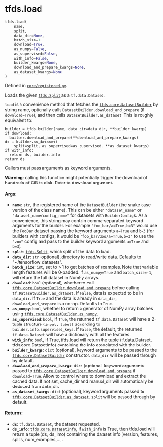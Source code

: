 <div itemscope itemtype="http://developers.google.com/ReferenceObject">
<meta itemprop="name" content="tfds.load" />
<meta itemprop="path" content="Stable" />
</div>

# tfds.load

``` python
tfds.load(
    name,
    split,
    data_dir=None,
    batch_size=1,
    download=True,
    as_numpy=False,
    as_supervised=False,
    with_info=False,
    builder_kwargs=None,
    download_and_prepare_kwargs=None,
    as_dataset_kwargs=None
)
```



Defined in [`core/registered.py`](https://github.com/tensorflow/datasets/tree/master/tensorflow_datasets/core/registered.py).

Loads the given <a href="../tfds/Split.md"><code>tfds.Split</code></a> as a `tf.data.Dataset`.

`load` is a convenience method that fetches the <a href="../tfds/core/DatasetBuilder.md"><code>tfds.core.DatasetBuilder</code></a> by
string name, optionally calls `DatasetBuilder.download_and_prepare`
(if `download=True`), and then calls `DatasetBuilder.as_dataset`.
This is roughly equivalent to:

```
builder = tfds.builder(name, data_dir=data_dir, **builder_kwargs)
if download:
  builder.download_and_prepare(**download_and_prepare_kwargs)
ds = builder.as_dataset(
    split=split, as_supervised=as_supervised, **as_dataset_kwargs)
if with_info:
  return ds, builder.info
return ds
```

Callers must pass arguments as keyword arguments.

**Warning**: calling this function might potentially trigger the download
of hundreds of GiB to disk. Refer to download argument.

#### Args:

* <b>`name`</b>: `str`, the registered name of the `DatasetBuilder` (the snake case
    version of the class name). This can be either `"dataset_name"` or
    `"dataset_name/config_name"` for datasets with `BuilderConfig`s.
    As a convenience, this string may contain comma-separated keyword
    arguments for the builder. For example `"foo_bar/a=True,b=3"` would use
    the `FooBar` dataset passing the keyword arguments `a=True` and `b=3`
    (for builders with configs, it would be `"foo_bar/zoo/a=True,b=3"` to
    use the `"zoo"` config and pass to the builder keyword arguments `a=True`
    and `b=3`).
* <b>`split`</b>: <a href="../tfds/Split.md"><code>tfds.Split</code></a>, which split of the data to load.
* <b>`data_dir`</b>: `str` (optional), directory to read/write data.
    Defaults to "~/tensorflow_datasets".
* <b>`batch_size`</b>: `int`, set to > 1 to get batches of examples. Note that
    variable length features will be 0-padded. If `as_numpy=True` and
    `batch_size=-1`, will return the full dataset in NumPy arrays.
* <b>`download`</b>: `bool` (optional), whether to call
    <a href="../tfds/core/DatasetBuilder.md#download_and_prepare"><code>tfds.core.DatasetBuilder.download_and_prepare</code></a>
    before calling `tf.DatasetBuilder.as_dataset`. If `False`, data is
    expected to be in `data_dir`. If `True` and the data is already in
    `data_dir`, `download_and_prepare` is a no-op.
    Defaults to `True`.
* <b>`as_numpy`</b>: `bool`, whether to return a generator of NumPy array batches
    using <a href="../tfds/core/DatasetBuilder.md#as_numpy"><code>tfds.core.DatasetBuilder.as_numpy</code></a>.
* <b>`as_supervised`</b>: `bool`, if `True`, the returned `tf.data.Dataset`
    will have a 2-tuple structure `(input, label)` according to
    `builder.info.supervised_keys`. If `False`, the default,
    the returned `tf.data.Dataset` will have a dictionary with all the
    features.
* <b>`with_info`</b>: `bool`, if True, tfds.load will return the tuple
    (tf.data.Dataset, tfds.core.DatasetInfo) containing the info associated
    with the builder.
* <b>`builder_kwargs`</b>: `dict` (optional), keyword arguments to be passed to the
    <a href="../tfds/core/DatasetBuilder.md"><code>tfds.core.DatasetBuilder</code></a> constructor. `data_dir` will be passed
    through by default.
* <b>`download_and_prepare_kwargs`</b>: `dict` (optional) keyword arguments passed to
    <a href="../tfds/core/DatasetBuilder.md#download_and_prepare"><code>tfds.core.DatasetBuilder.download_and_prepare</code></a> if `download=True`. Allow
    to control where to download and extract the cached data. If not set,
    cache_dir and manual_dir will automatically be deduced from data_dir.
* <b>`as_dataset_kwargs`</b>: `dict` (optional), keyword arguments passed to
    <a href="../tfds/core/DatasetBuilder.md#as_dataset"><code>tfds.core.DatasetBuilder.as_dataset</code></a>. `split` will be passed through by
    default.


#### Returns:

* <b>`ds`</b>: `tf.data.Dataset`, the dataset requested.
* <b>`ds_info`</b>: <a href="../tfds/core/DatasetInfo.md"><code>tfds.core.DatasetInfo</code></a>, if `with_info` is True, then tfds.load
    will return a tuple (ds, ds_info) containing the dataset info (version,
    features, splits, num_examples,...).